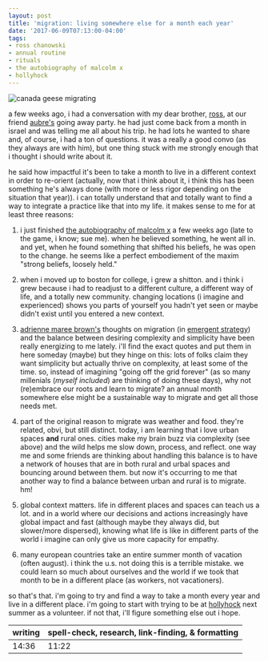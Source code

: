 ```yaml
---
layout: post
title: 'migration: living somewhere else for a month each year'
date: '2017-06-09T07:13:00-04:00'
tags:
- ross chanowski
- annual routine
- rituals
- the autobiography of malcolm x
- hollyhock
--- 
```


![canada geese migrating](http://birdnote.org/sites/default/files/15_-_discombobulated_canada_geese.jpg)

a few weeks ago, i had a conversation with my dear brother, [ross](https://twitter.com/Rchanowski), at our friend [aubre's](https://twitter.com/Aubreader) going away party. he had just come back from a month in israel and was telling me all about his trip. he had lots he wanted to share and, of course, i had a ton of questions. it was a really a good convo (as they always are with him), but one thing stuck with me strongly enough that i thought i should write about it. 

he said how impactful it's been to take a month to live in a different context in order to re-orient (​actually, now that i think about it, i think this has been something he's always done (with more or less rigor depending on the situation that year)). i can totally understand that and totally want to find a way to integrate a practice like that into my life. it makes sense to me for at least three reasons:

1. i just finished [the autobiography of malcolm x](https://www.goodreads.com/book/show/92057.The_Autobiography_of_Malcolm_X?from_search=true) a few weeks ago (late to the game, i know; sue me). when he believed something, he went all in. and yet, when he found something that shifted his beliefs, he was open to the change. he seems like a perfect embodiement of the maxim "strong beliefs, loosely held." 

1. when i moved up to boston for college, i grew a shitton. and i think i grew because i had to readjust to a different culture, a different way of life, and a totally new community. changing locations (i imagine and experienced) shows you parts of yourself you hadn't yet seen or maybe didn't exist until you entered a new context.

1. [adrienne maree brown's](http://adriennemareebrown.net/) thoughts on migration (in [emergent strategy](https://www.goodreads.com/book/show/29633913-emergent-strategy)) and the balance between desiring complexity and simplicity have been really energizing to me lately. i'll find the exact quotes and put them in here someday (maybe) but they hinge on this: lots of folks claim they want simplicity but actually thrive on complexity, at least some of the time. so, instead of imagining "going off the grid forever" (as so many millenials (_myself included_) are thinking of doing these days), why not (re)embrace our roots and learn to migrate? an annual month somewhere else might be a sustainable way to migrate and get all those needs met. 

1. part of the original reason to migrate was weather and food. they're related, obvi, but still distinct. today, i am learning that i love urban spaces **and** rural ones. cities make my brain buzz via complexity (see above) and the wild helps me slow down, process, and reflect. one way me and some friends are thinking about handling this balance is to have a network of houses that are in both rural and urbal spaces and bouncing around between them. but now it's occurring to me that another way to find a balance between urban and rural is to migrate. hm!

1. global context matters. life in different places and spaces can teach us a lot. and in a world where our decisions and actions increasingly have global impact and fast (although maybe they always did, but slower/more dispersed), knowing what life is like in different parts of the world i imagine can only give us more capacity for empathy.

1. many european countries take an entire summer month of vacation (often august). i think the u.s. not doing this is a terrible mistake. we could learn so much about ourselves and the world if we took that month to be in a different place (as workers, not vacationers). 

so that's that. i'm going to try and find a way to take a month every year and live in a different place. i'm going to start with trying to be at [hollyhock](https://hollyhock.ca/) next summer as a volunteer. if not that, i'll figure something else out i hope. 

<table>
	<thead>
		<tr>
			<th>writing</th>
			<th>spell-check, research, link-finding, & formatting</th>
		</tr>
	</thead>
	<tbody>
		<tr>
			<td>14:36</td>
			<td>11:22</td>
		</tr>
	</tbody>
</table>